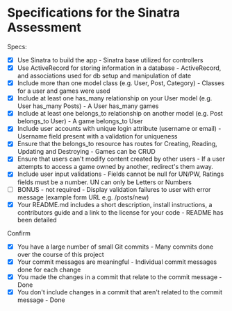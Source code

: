 # Specifications for the Sinatra Assessment

Specs:
- [x] Use Sinatra to build the app - Sinatra base utilized for controllers
- [x] Use ActiveRecord for storing information in a database - ActiveRecord, and associations used for db setup and manipulation of date
- [x] Include more than one model class (e.g. User, Post, Category) - Classes for a user and games were used
- [x] Include at least one has_many relationship on your User model (e.g. User has_many Posts) - A User has_many games
- [x] Include at least one belongs_to relationship on another model (e.g. Post belongs_to User) - A game belongs_to User
- [x] Include user accounts with unique login attribute (username or email) - Username field present with a validation for uniqueness
- [x] Ensure that the belongs_to resource has routes for Creating, Reading, Updating and Destroying - Games can be CRUD
- [x] Ensure that users can't modify content created by other users - If a user attempts to access a game owned by another, redirect's them away.
- [x] Include user input validations - Fields cannot be null for UN/PW, Ratings fields must be a number. UN can only be Letters or Numbers
- [ ] BONUS - not required - Display validation failures to user with error message (example form URL e.g. /posts/new)
- [x] Your README.md includes a short description, install instructions, a contributors guide and a link to the license for your code - README has been detailed

Confirm
- [x] You have a large number of small Git commits - Many commits done over the course of this project
- [x] Your commit messages are meaningful - Individual commit messages done for each change
- [x] You made the changes in a commit that relate to the commit message - Done
- [x] You don't include changes in a commit that aren't related to the commit message - Done

